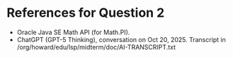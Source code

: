# References for Question 2
- Oracle Java SE Math API (for Math.PI).
- ChatGPT (GPT-5 Thinking), conversation on Oct 20, 2025. Transcript in /org/howard/edu/lsp/midterm/doc/AI-TRANSCRIPT.txt
